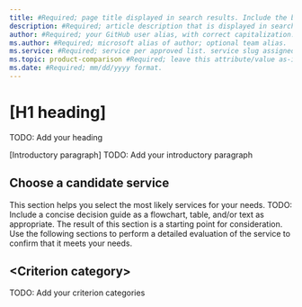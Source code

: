 ```yaml
---
title: #Required; page title displayed in search results. Include the brand.
description: #Required; article description that is displayed in search results.
author: #Required; your GitHub user alias, with correct capitalization.
ms.author: #Required; microsoft alias of author; optional team alias.
ms.service: #Required; service per approved list. service slug assigned to your service by ACOM.
ms.topic: product-comparison #Required; leave this attribute/value as-is.
ms.date: #Required; mm/dd/yyyy format.
---
```


<!--
Remove all the comments in this template before you sign-off or merge to the 
main branch.

This template provides the basic structure of a Product comparison article pattern. See the
[instructions - Product comparison](../level4/article-compare-services.md) in the pattern library.

You can provide feedback about this template at: https://aka.ms/patterns-feedback

1. H1 -----------------------------------------------------------------------------

Required: For the H1 - that's the primary heading at the top of the article - use the format "What
is <service>?" You can also use this in the TOC if your service name doesn’t cause the phrase to
wrap.

-->

# [H1 heading]
TODO: Add your heading

<!-- 2. Introductory paragraph ----------------------------------------------------------

Required: Start this article with an introductory paragraph. The goal is to help customers quickly
determine whether the article is relevant.

Here are the details:

- Begin with a 1-2 sentence summary of the category and the use cases to which the services apply.
- Include a bulleted list with this lead-in sentence: "This article compares the following services:".
- In each bulleted item, include a link to the overview article for the service. (TODO: FOR DISCUSSION)
- Place this section immediately after the article headline (H1).

-->

[Introductory paragraph]
TODO: Add your introductory paragraph

<!-- 3. Choose a candidate service ------------------------------------------------------------

Required: Provide an H2-level section titled "Choose a candidate service". Position this section as
the first H2 in the article; that is, place it immediately after the introduction. Begin with the
text "This section helps you select the most likely services for your needs." Include a concise
decision guide as a flowchart, table, and/or text as appropriate. End the section with the text "The
result of this section is a starting point for consideration. Use the following sections to perform
a detailed evaluation of the service to confirm that it meets your needs."
-->

## Choose a candidate service

This section helps you select the most likely services for your needs.
TODO: Include a concise decision guide as a flowchart, table, and/or text as appropriate.
The result of this section is a starting point for consideration. Use the following sections to perform a detailed evaluation of the service to confirm that it meets your needs.

<!-- Criterion H2s ------------------------------------------------------------------------------
Required:
Break the detailed service evaluation into criterion categories.

Here are the details:
- Write one H2 section in your article for each criterion category.
- Use the category as the H2 title for the section.
- Begin the section with a short introduction that defines the category.
- Consider including a table that summarizes how each service supports each criterion. Use one row for each criterion and one column for each service.

--->

## \<Criterion category\>
TODO: Add your criterion categories
